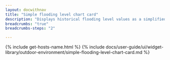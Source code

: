 ```yaml
---
layout: docwithnav
title: "Simple flooding level chart card"
description: "Displays historical flooding level values as a simplified chart. Optionally may display the corresponding latest flooding level value."
breadcrumbs: "true"
breadcrumbs-steps: "2"

---
```

{% include get-hosts-name.html %}
{% include docs/user-guide/ui/widget-library/outdoor-environment/simple-flooding-level-chart-card.md %}
